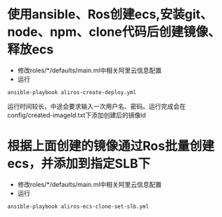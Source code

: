 # 使用ansible、Ros创建ecs,安装git、node、npm、clone代码后创建镜像、释放ecs

* 修改roles/*/defaults/main.ml中相关阿里云信息配置
* 运行

```
ansible-playbook aliros-create-deploy.yml

```

运行时间较长，中途会要求输入一次用户名、密码。运行完成会在config/created-imageId.txt下添加创建后的镜像id

# 根据上面创建的镜像通过Ros批量创建ecs，并添加到指定SLB下

* 修改roles/*/defaults/main.ml中相关阿里云信息配置
* 运行

```
ansible-playbook aliros-ecs-clone-set-slb.yml

```

